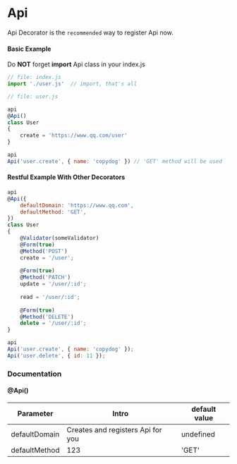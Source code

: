 # Api
Api Decorator is the `recommended` way to register Api now.

#### Basic Example

Do **NOT** forget **import** Api class in your index.js

```javascript
// file: index.js
import './user.js'  // import, that's all
```

```javascript
// file: user.js

api
@Api()
class User
{
    create = 'https://www.qq.com/user'
}

api
Api('user.create', { name: 'copydog' }) // 'GET' method will be used

```

#### Restful Example With Other Decorators
```javascript
api
@Api({
    defaultDomain: 'https://www.qq.com',
    defaultMethod: 'GET',
})
class User
{
    @Validator(someValidator)
    @Form(true)
    @Method('POST')
    create = '/user';
    
    @Form(true)
    @Method('PATCH')
    update = '/user/:id';
    
    read = '/user/:id';
    
    @Form(true)
    @Method('DELETE')
    delete = '/user/:id';
}

api
Api('user.create', { name: 'copydog' });
Api('user.delete', { id: 11 });
```

### Documentation

#### @Api()

Parameter|Intro|default value
---------|-----|-------------
defaultDomain|Creates and registers Api for you|undefined
defaultMethod|123|'GET'